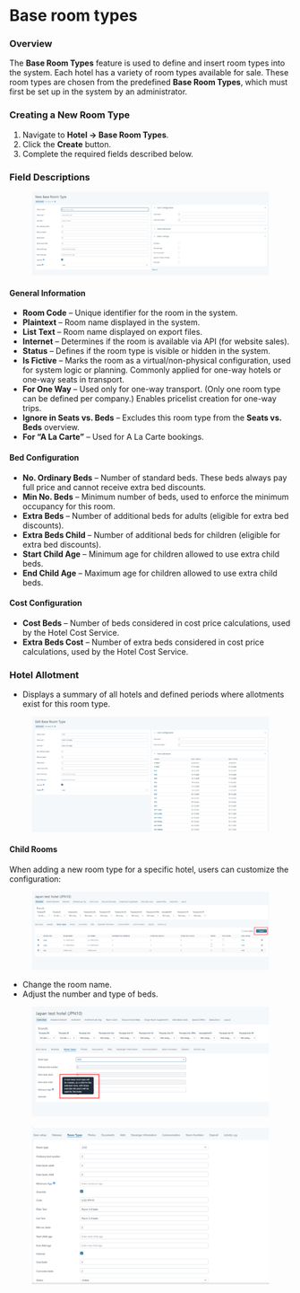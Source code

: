 # Base room types

### Overview

The **Base Room Types** feature is used to define and insert room types into the system. Each hotel has a variety of room types available for sale. These room types are chosen from the predefined **Base Room Types**, which must first be set up in the system by an administrator.

### Creating a New Room Type

1. Navigate to **Hotel → Base Room Types**.
2. Click the **Create** button.
3. Complete the required fields described below.

### Field Descriptions

<figure><img src=".gitbook/assets/image (22).png" alt=""><figcaption></figcaption></figure>

#### General Information

* **Room Code** – Unique identifier for the room in the system.
* **Plaintext** – Room name displayed in the system.
* **List Text** – Room name displayed on export files.
* **Internet** – Determines if the room is available via API (for website sales).
* **Status** – Defines if the room type is visible or hidden in the system.
* **Is Fictive** – Marks the room as a virtual/non-physical configuration, used for system logic or planning. Commonly applied for one-way hotels or one-way seats in transport.
* **For One Way** – Used only for one-way transport. (Only one room type can be defined per company.) Enables pricelist creation for one-way trips.
* **Ignore in Seats vs. Beds** – Excludes this room type from the **Seats vs. Beds** overview.
* **For “A La Carte”** – Used for A La Carte bookings.

#### Bed Configuration

* **No. Ordinary Beds** – Number of standard beds. These beds always pay full price and cannot receive extra bed discounts.
* **Min No. Beds** – Minimum number of beds, used to enforce the minimum occupancy for this room.
* **Extra Beds** – Number of additional beds for adults (eligible for extra bed discounts).
* **Extra Beds Child** – Number of additional beds for children (eligible for extra bed discounts).
* **Start Child Age** – Minimum age for children allowed to use extra child beds.
* **End Child Age** – Maximum age for children allowed to use extra child beds.

#### Cost Configuration

* **Cost Beds** – Number of beds considered in cost price calculations, used by the Hotel Cost Service.
* **Extra Beds Cost** – Number of extra beds considered in cost price calculations, used by the Hotel Cost Service.

### Hotel Allotment

* Displays a summary of all hotels and defined periods where allotments exist for this room type.

<figure><img src=".gitbook/assets/image (23).png" alt=""><figcaption></figcaption></figure>

#### Child Rooms

When adding a new room type for a specific hotel, users can customize the configuration:

<figure><img src=".gitbook/assets/image (26).png" alt=""><figcaption></figcaption></figure>

* Change the room name.
* Adjust the number and type of beds.

<figure><img src=".gitbook/assets/image (24).png" alt=""><figcaption></figcaption></figure>

<figure><img src=".gitbook/assets/image (25).png" alt=""><figcaption></figcaption></figure>
